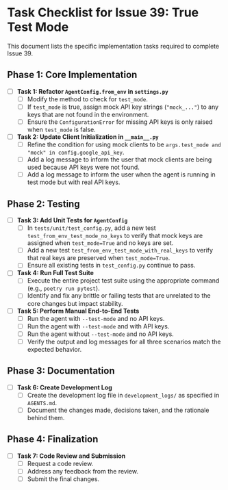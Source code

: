 # Task Checklist for Issue 39: True Test Mode

This document lists the specific implementation tasks required to complete Issue 39.

## Phase 1: Core Implementation

- [ ] **Task 1: Refactor `AgentConfig.from_env` in `settings.py`**
    - [ ] Modify the method to check for `test_mode`.
    - [ ] If `test_mode` is true, assign mock API key strings (`"mock_..."`) to any keys that are not found in the environment.
    - [ ] Ensure the `ConfigurationError` for missing API keys is only raised when `test_mode` is false.

- [ ] **Task 2: Update Client Initialization in `__main__.py`**
    - [ ] Refine the condition for using mock clients to be `args.test_mode and "mock" in config.google_api_key`.
    - [ ] Add a log message to inform the user that mock clients are being used because API keys were not found.
    - [ ] Add a log message to inform the user when the agent is running in test mode but with real API keys.

## Phase 2: Testing

- [ ] **Task 3: Add Unit Tests for `AgentConfig`**
    - [ ] In `tests/unit/test_config.py`, add a new test `test_from_env_test_mode_no_keys` to verify that mock keys are assigned when `test_mode=True` and no keys are set.
    - [ ] Add a new test `test_from_env_test_mode_with_real_keys` to verify that real keys are preserved when `test_mode=True`.
    - [ ] Ensure all existing tests in `test_config.py` continue to pass.

- [ ] **Task 4: Run Full Test Suite**
    - [ ] Execute the entire project test suite using the appropriate command (e.g., `poetry run pytest`).
    - [ ] Identify and fix any brittle or failing tests that are unrelated to the core changes but impact stability.

- [ ] **Task 5: Perform Manual End-to-End Tests**
    - [ ] Run the agent with `--test-mode` and no API keys.
    - [ ] Run the agent with `--test-mode` and with API keys.
    - [ ] Run the agent without `--test-mode` and no API keys.
    - [ ] Verify the output and log messages for all three scenarios match the expected behavior.

## Phase 3: Documentation

- [ ] **Task 6: Create Development Log**
    - [ ] Create the development log file in `development_logs/` as specified in `AGENTS.md`.
    - [ ] Document the changes made, decisions taken, and the rationale behind them.

## Phase 4: Finalization

- [ ] **Task 7: Code Review and Submission**
    - [ ] Request a code review.
    - [ ] Address any feedback from the review.
    - [ ] Submit the final changes.
